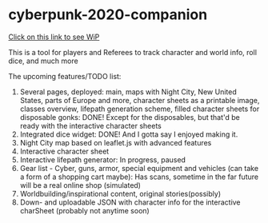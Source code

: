 # cyberpunk-2020-companion

[Click on this link to see WiP](https://career404.github.io/cyberpunk-2020-companion/main/index.html)

This is a tool for players and Referees to track character and world info, roll dice, and much more

The upcoming features/TODO list:

1. Several pages, deployed: main, maps with Night City, New United States, parts of Europe and more, character sheets as a printable image, classes overview, lifepath generation scheme, filled character sheets for disposable gonks: DONE! Except for the disposables, but that'd be ready with the interactive character sheets
2. Integrated dice widget: DONE! And I gotta say I enjoyed making it.
3. Night City map based on leaflet.js with advanced features
4. Interactive character sheet
5. Interactive lifepath generator: In progress, paused
6. Gear list - Cyber, guns, armor, special equipment and vehicles (can take a form of a shopping cart maybe): Has scans, sometime in the far future will be a real online shop (simulated)
7. Worldbuilding/inspirational content, original stories(possibly)
8. Down- and uploadable JSON with character info for the interactive charSheet (probably not anytime soon)
